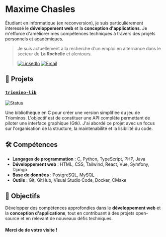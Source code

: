 
# Maxime Chasles

Étudiant en informatique (en reconversion), je suis particulièrement interessé le **développement web** et la **conception d'applications**.
Je m'efforce d'améliorer mes compétences techniques à travers des projets personnels et académiques.

> Je suis actuellement à la recherche d'un emploi en alternance dans le secteur de **La Rochelle** et alentours.
> 
> [![LinkedIn](https://img.shields.io/badge/LinkedIn-0077B5?style=flat-square&logo=linkedin&logoColor=white)](https://www.linkedin.com/in/maxime-chasles-bb102328a) [![Email](https://img.shields.io/badge/mchasles@etudiant.univ%2D-lr.fr-777777?style=flat-square&logo=gmail&logoColor=white)](mailto:mchasles@etudiant.univ%2Dlr.fr.com)

## 📂 Projets

### [`triomino-lib`](https://github.com/mchasleslr/triomino-lib)
![Status](https://img.shields.io/badge/Status-Development-orange?style=flat-square)

Une bibliothèque en C pour créer une version simplifiée du jeu de Triominos.
L'objectif est de constituer une API complète permettant de piloter une interface graphique (Gtk).
J'ai abordé ce projet avec un focus sur l'organisation de la structure, la maintenabilité et la lisibilité du code.

## 🛠 Compétences

- **Langages de programmation** : C, Python, TypeScript, PHP, Java
- **Développement web** : HTML, CSS, Tailwind, React, Vue, Symfony, Django
- **Base de données** : PostgreSQL, MySQL
- **Outils** : Git, GitHub, Visual Studio Code, Docker, CMake

## 🎯 Objectifs

Développer des compétences approfondies dans le **développement web** et la **conception d'applications**, tout en contribuant à des projets open-source et en relevant de nouveaux défis techniques.

#### Merci de de votre visite !
